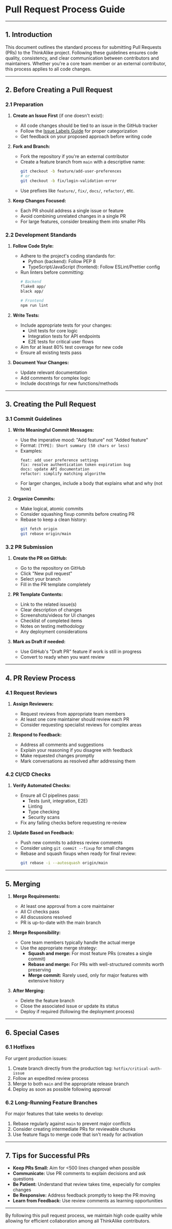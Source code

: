 # Pull Request Process Guide

---

## 1. Introduction

This document outlines the standard process for submitting Pull Requests (PRs) to the ThinkAlike project. Following these guidelines ensures code quality, consistency, and clear communication between contributors and maintainers. Whether you're a core team member or an external contributor, this process applies to all code changes.

---

## 2. Before Creating a Pull Request

### 2.1 Preparation

1. **Create an Issue First** (if one doesn't exist):
   * All code changes should be tied to an issue in the GitHub tracker
   * Follow the [Issue Labels Guide](./issue_labels_guide.md) for proper categorization
   * Get feedback on your proposed approach before writing code

2. **Fork and Branch:**
   * Fork the repository if you're an external contributor
   * Create a feature branch from `main` with a descriptive name:
     ```bash
     git checkout -b feature/add-user-preferences
     # or
     git checkout -b fix/login-validation-error
     ```
   * Use prefixes like `feature/`, `fix/`, `docs/`, `refactor/`, etc.

3. **Keep Changes Focused:**
   * Each PR should address a single issue or feature
   * Avoid combining unrelated changes in a single PR
   * For large features, consider breaking them into smaller PRs

### 2.2 Development Standards

1. **Follow Code Style:**
   * Adhere to the project's coding standards for:
     * Python (backend): Follow PEP 8
     * TypeScript/JavaScript (frontend): Follow ESLint/Prettier config
   * Run linters before committing:
     ```bash
     # Backend
     flake8 app/
     black app/

     # Frontend
     npm run lint
     ```

2. **Write Tests:**
   * Include appropriate tests for your changes:
     * Unit tests for core logic
     * Integration tests for API endpoints
     * E2E tests for critical user flows
   * Aim for at least 80% test coverage for new code
   * Ensure all existing tests pass

3. **Document Your Changes:**
   * Update relevant documentation
   * Add comments for complex logic
   * Include docstrings for new functions/methods

---

## 3. Creating the Pull Request

### 3.1 Commit Guidelines

1. **Write Meaningful Commit Messages:**
   * Use the imperative mood: "Add feature" not "Added feature"
   * Format: `[TYPE]: Short summary (50 chars or less)`
   * Examples:
     ```
     feat: add user preference settings
     fix: resolve authentication token expiration bug
     docs: update API documentation
     refactor: simplify matching algorithm
     ```
   * For larger changes, include a body that explains what and why (not how)

2. **Organize Commits:**
   * Make logical, atomic commits
   * Consider squashing fixup commits before creating PR
   * Rebase to keep a clean history:
     ```bash
     git fetch origin
     git rebase origin/main
     ```

### 3.2 PR Submission

1. **Create the PR on GitHub:**
   * Go to the repository on GitHub
   * Click "New pull request"
   * Select your branch
   * Fill in the PR template completely

2. **PR Template Contents:**
   * Link to the related issue(s)
   * Clear description of changes
   * Screenshots/videos for UI changes
   * Checklist of completed items
   * Notes on testing methodology
   * Any deployment considerations

3. **Mark as Draft if needed:**
   * Use GitHub's "Draft PR" feature if work is still in progress
   * Convert to ready when you want review

---

## 4. PR Review Process

### 4.1 Request Reviews

1. **Assign Reviewers:**
   * Request reviews from appropriate team members
   * At least one core maintainer should review each PR
   * Consider requesting specialist reviews for complex areas

2. **Respond to Feedback:**
   * Address all comments and suggestions
   * Explain your reasoning if you disagree with feedback
   * Make requested changes promptly
   * Mark conversations as resolved after addressing them

### 4.2 CI/CD Checks

1. **Verify Automated Checks:**
   * Ensure all CI pipelines pass:
     * Tests (unit, integration, E2E)
     * Linting
     * Type checking
     * Security scans
   * Fix any failing checks before requesting re-review

2. **Update Based on Feedback:**
   * Push new commits to address review comments
   * Consider using `git commit --fixup` for small changes
   * Rebase and squash fixups when ready for final review:
     ```bash
     git rebase -i --autosquash origin/main
     ```

---

## 5. Merging

1. **Merge Requirements:**
   * At least one approval from a core maintainer
   * All CI checks pass
   * All discussions resolved
   * PR is up-to-date with the main branch

2. **Merge Responsibility:**
   * Core team members typically handle the actual merge
   * Use the appropriate merge strategy:
     * **Squash and merge:** For most feature PRs (creates a single commit)
     * **Rebase and merge:** For PRs with well-structured commits worth preserving
     * **Merge commit:** Rarely used, only for major features with extensive history

3. **After Merging:**
   * Delete the feature branch
   * Close the associated issue or update its status
   * Deploy if required (following the deployment process)

---

## 6. Special Cases

### 6.1 Hotfixes

For urgent production issues:

1. Create branch directly from the production tag: `hotfix/critical-auth-issue`
2. Follow an expedited review process
3. Merge to both `main` and the appropriate release branch
4. Deploy as soon as possible following approval

### 6.2 Long-Running Feature Branches

For major features that take weeks to develop:

1. Rebase regularly against `main` to prevent major conflicts
2. Consider creating intermediate PRs for reviewable chunks
3. Use feature flags to merge code that isn't ready for activation

---

## 7. Tips for Successful PRs

* **Keep PRs Small:** Aim for <500 lines changed when possible
* **Communicate:** Use PR comments to explain decisions and ask questions
* **Be Patient:** Understand that review takes time, especially for complex changes
* **Be Responsive:** Address feedback promptly to keep the PR moving
* **Learn from Feedback:** Use review comments as learning opportunities

---

By following this pull request process, we maintain high code quality while allowing for efficient collaboration among all ThinkAlike contributors.
